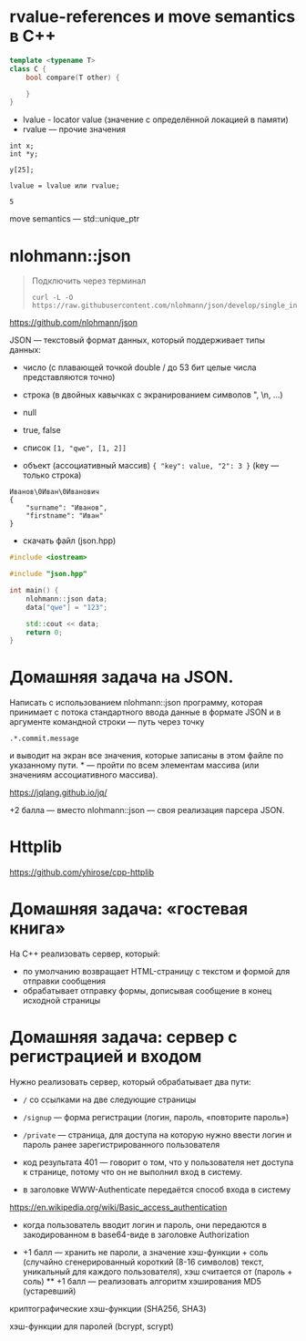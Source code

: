 # rvalue-references и move semantics в C++

```c++
template <typename T>
class C {
    bool compare(T other) {

    }
}
```

- lvalue - locator value (значение с определённой локацией в памяти)
- rvalue — прочие значения

```
int x;
int *y;

y[25];

lvalue = lvalue или rvalue;

5
```

move semantics — std::unique_ptr

# nlohmann::json

> Подключить через терминал
> ```
> curl -L -O https://raw.githubusercontent.com/nlohmann/json/develop/single_include/nlohmann/json.hpp
> ```

https://github.com/nlohmann/json

JSON — текстовый формат данных, который поддерживает типы данных:

- число (с плавающей точкой double / до 53 бит целые числа представляются точно)
- строка (в двойных кавычках с экранированием символов \", \n, ...)
- null 
- true, false

- список `[1, "qwe", [1, 2]]`
- объект (ассоциативный массив) `{ "key": value, "2": 3 }` (key — только строка)

```
Иванов\0Иван\0Иванович
{
    "surname": "Иванов",
    "firstname": "Иван"
}
```

* скачать файл (json.hpp)


```c++
#include <iostream>

#include "json.hpp"

int main() {
    nlohmann::json data;
    data["qwe"] = "123";

    std::cout << data;    
    return 0;
}
```

# Домашняя задача на JSON. 
Написать с использованием nlohmann::json программу, которая принимает с потока стандартного ввода данные в формате JSON и в аргументе командной строки — путь через точку

`.*.commit.message` 

и выводит на экран все значения, которые записаны в этом файле по указанному пути. * — пройти по всем элементам массива (или значениям ассоциативного массива).

https://jqlang.github.io/jq/

+2 балла — вместо nlohmann::json — своя реализация парсера JSON.

# Httplib

https://github.com/yhirose/cpp-httplib

# Домашняя задача: «гостевая книга»

На C++ реализовать сервер, который:

- по умолчанию возвращает HTML-страницу с текстом и формой для отправки сообщения
- обрабатывает отправку формы, дописывая сообщение в конец исходной страницы


# Домашняя задача: сервер с регистрацией и входом

Нужно реализовать сервер, который обрабатывает два пути:

- `/` со ссылками на две следующие страницы
- `/signup` — форма регистрации (логин, пароль, «повторите пароль»)
- `/private` — страница, для доступа на которую нужно ввести логин и пароль ранее зарегистрированного пользователя

- код результата 401 — говорит о том, что у пользователя нет доступа к странице, потому что он не выполнил вход в систему.
- в заголовке WWW-Authenticate передаётся способ входа в систему

https://en.wikipedia.org/wiki/Basic_access_authentication

- когда пользователь вводит логин и пароль, они передаются в закодированном в base64-виде в заголовке Authorization

* +1 балл — хранить не пароли, а значение хэш-функции + соль (случайно сгенерированный короткий (8-16 символов) текст, уникальный для каждого пользователя), хэш считается от (пароль + соль)
** +1 балл — реализовать алгоритм хэширования MD5 (устаревший)

криптографические хэш-функции (SHA256, SHA3)

хэш-функции для паролей (bcrypt, scrypt)